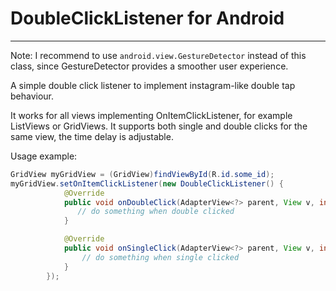 # DoubleClickListener for Android

_______________________________________________________________
Note: I recommend to use `android.view.GestureDetector` instead of this class, since GestureDetector provides a smoother user experience.

A simple double click listener to implement instagram-like double tap behaviour.

It works for all views implementing OnItemClickListener, for example ListViews or GridViews.
It supports both single and double clicks for the same view, the time delay is adjustable.

Usage example:

```java
GridView myGridView = (GridView)findViewById(R.id.some_id);
myGridView.setOnItemClickListener(new DoubleClickListener() {
            @Override
            public void onDoubleClick(AdapterView<?> parent, View v, int position, long id) {
               // do something when double clicked
            }

            @Override
            public void onSingleClick(AdapterView<?> parent, View v, int position, long id) {
                // do something when single clicked
            }
        });
```
